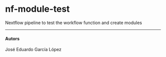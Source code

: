 # nf-module-test

Nextflow pipeline to test the workflow function and create modules

------------------------------------------------------------------------

#### Autors

José Eduardo García López
